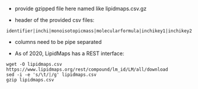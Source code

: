 - provide gzipped file here named like lipidmaps.csv.gz

- header of the provided csv files:
```
identifier|inchi|monoisotopicmass|molecularformula|inchikey1|inchikey2|inchikey3|smiles|name
```
- columns need to be pipe separated

- As of 2020, LipidMaps has a REST interface:

```
wget -O lipidmaps.csv https://www.lipidmaps.org/rest/compound/lm_id/LM/all/download
sed -i -e 's/\t/|/g' lipidmaps.csv
gzip lipidmaps.csv
```
